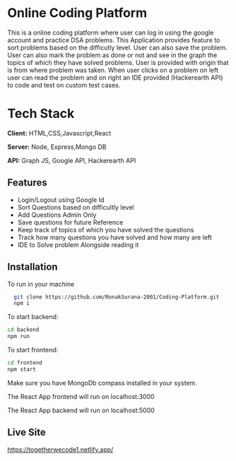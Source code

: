 
# Online Coding Platform
This is a online coding platform where user can log in using the google account and practice DSA problems. This Application provides feature to sort problems based on the difficutly level. User can also save the problem. User can also mark the problem as done or not and see in the graph the topics of which they have solved problems. User is provided with origin that is from where problem was taken. When user clicks on a problem on left user can read the problem and on right an IDE provided (Hackerearth API) to code and test on custom test cases.

# Tech Stack

**Client:** HTML,CSS,Javascript,React

**Server:** Node, Express,Mongo DB

**API:** Graph JS, Google API, Hackerearth API



## Features

- Login/Logout using Google Id
- Sort Questions based on difficultly level
- Add Questions Admin Only
- Save questions for future Reference
- Keep track of topics of which you have solved the questions  
- Track how many questions you have solved and how many are left
- IDE to Solve problem Alongside reading it

## Installation

To run in your machine

```bash
  git clone https://github.com/RonakSurana-2001/Coding-Platform.git
  npm i
```

To start backend:
```bash
cd backend
npm run
```

To start frontend:
```bash
cd frontend
npm start
```

Make sure you have MongoDb compass installed in your system.    

The React App frontend will run on localhost:3000    

The React App backend will run on localhost:5000  

## Live Site
https://togetherwecode1.netlify.app/
